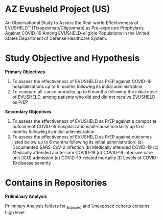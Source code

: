# AZ Evusheld Project (US)

An Observational Study to Assess the Real-world Effectiveness of EVUSHELD™ (Tixagevimab/Cilgavimab) as Pre-exposure Prophylaxis Against COVID-19 Among EVUSHELD-eligible Populations in the United States Department of Defense Healthcare System. 

# Study Objective and Hypothesis

**Primary Objectives**

1. To assess the effectiveness of EVUSHELD as PrEP against COVID-19 hospitalizations up to 6 months following its initial administration
2. To compare all-cause mortality up to 6 months following the initial dose of EVUSHELD, among patients who did and did not receive EVUSHELD as PrEP

**Secondary Objectives**

1. To assess the effectiveness of EVUSHELD as PrEP against a composite outcome of COVID-19 hospitalizations/all-cause mortality up to 6 months following its initial administration
2. To assess the effectiveness of EVUSHELD as PrEP against outcomes listed below up to 6 months following its initial administration:
     (a) Documented SARS-CoV-2 infection
     (b) Medically attended COVID-19
     (c) Medically attended acute-care COVID-19
     (d) COVID-19 intensive care unit (ICU) admission
     (e) COVID-19-related mortality
     (f) Levels of COVID-19 disease severity

# Contains in Repositories

**Priliminary Analysis**

Prilimnary Analysis folders for <sub>Exposed</sub> and Unexposed cohorts contains high level  
